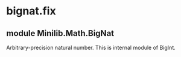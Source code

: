 # bignat.fix

## module Minilib.Math.BigNat

Arbitrary-precision natural number. This is internal module of BigInt.

